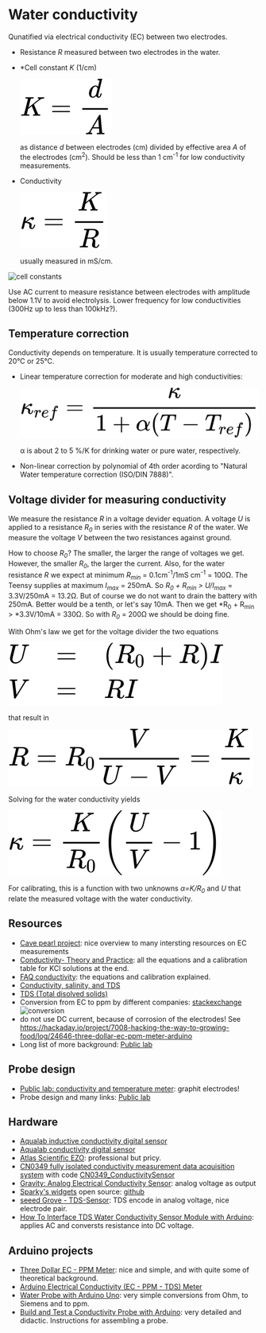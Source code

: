 # Water conductivity

Qunatified via electrical conductivity (EC) between two electrodes. 

- Resistance *R* measured between two electrodes in the water.

- *Cell constant *K* (1/cm)

  ![cellconstant](images/cellconstant.svg)

  as distance *d* between electrodes (cm) divided by effective area
  *A* of the electrodes (cm<sup>2</sup>). Should be less than 1
  cm<sup>-1</sup> for low conductivity measurements.

- Conductivity

  ![conductivity](images/conductivity.svg)

  usually measured in mS/cm.

![cell constants](https://andyjconnelly.files.wordpress.com/2017/07/electrical-conductivity-of-common-solutions3.png?w=1140&h=921)

Use AC current to measure resistance between electrodes with amplitude
below 1.1V to avoid electrolysis. Lower frequency for low
conductivities (300Hz up to less than 100kHz?).


## Temperature correction

Conductivity depends on temperature. It is usually temperature
corrected to 20&#8451; or 25&#8451;.

- Linear temperature correction for moderate and high conductivities:

  ![tempcorrection](images/conductivity-tempcorr.svg)
  
  &alpha; is about 2 to 5 %/K for drinking water or pure water, respectively.

- Non-linear correction by polynomial of 4th order acording to
  "Natural Water temperature correction (ISO/DIN 7888)".


## Voltage divider for measuring conductivity

We measure the resistance *R* in a voltage devider equation. A voltage
*U* is applied to a resistance *R<sub>0</sub>* in series with the
resistance *R* of the water. We measure the voltage *V* between the
two resistances against ground.

How to choose *R<sub>0</sub>*? The smaller, the larger the range of
voltages we get. However, the smaller *R<sub>0</sub>*, the larger the
current. Also, for the water resistance *R* we expect at minimum
*R<sub>min</sub>* = 0.1cm<sup>-1</sup>/1mS cm<sup>-1</sup> =
100&#8486;. The Teensy supplies at maximum *I<sub>max</sub>* =
250mA. So *R<sub>0</sub> + R<sub>min</sub> > U/I<sub>max</sub>* =
3.3V/250mA = 13.2&#8486;. But of course we do not want to drain the
battery with 250mA. Better would be a tenth, or let's say 10mA. Then
we get *R<sub>0</sub> + R<sub>min</sub> > *3.3V/10mA = 330&#8486;. So
with *R<sub>0</sub>* = 200&#8486; we should be doing fine.

With Ohm's law we get for the voltage divider the two equations

![voltagedivider](images/conductivity-voltagedivider.svg)

that result in

![waterresistance](images/conductivity-resistance.svg)

Solving for the water conductivity yields

![conductivity](images/conductivity-conductivity.svg)

For calibrating, this is a function with two unknowns
*&alpha;=K/R<sub>0</sub>* and *U* that relate the measured voltage
with the water conductivity.


## Resources

- [Cave pearl project](https://thecavepearlproject.org/2017/08/12/measuring-electrical-conductivity-with-an-arduino-part1-overview/): nice overview to many intersting resources on EC measurements
- [Conductivity-  Theory and Practice](https://pdf4pro.com/fullscreen/conductivity-theory-and-practice-analytical-chemistry-uoc-gr-5b91b7.html): all the equations and a calibration table for KCl solutions at the end.
- [FAQ conductivity](https://www.snowpure.com/docs/FAQ_Conductivity_Thornton.pdf): the equations and calibration explained.
- [Conductivity, salinity, and TDS](https://www.fondriest.com/environmental-measurements/parameters/water-quality/conductivity-salinity-tds/)
- [TDS (Total disolved solids)](https://en.wikipedia.org/wiki/Total_dissolved_solids)
- Conversion from EC to ppm by different companies: [stackexchange](https://arduino.stackexchange.com/questions/49895/how-to-measure-electrical-conductivity-using-arduino)
  ![conversion](https://i.stack.imgur.com/VpcM3.png)
- do not use DC current, because of corrosion of the electrodes! See https://hackaday.io/project/7008-hacking-the-way-to-growing-food/log/24646-three-dollar-ec-ppm-meter-arduino
- Long list of more background: [Public lab](https://publiclab.org/wiki/conductivity_sensing?raw=true)


## Probe design

- [Public lab: conductivity and temperature meter](https://publiclab.org/notes/bhickman/05-09-2016/conductivity-and-temperature-meter): graphit electrodes!
- Probe design and many links: [Public lab](https://publiclab.org/wiki/conductivity_sensing?raw=true)


## Hardware

- [Aqualab inductive conductivity digital sensor](https://en.aqualabo.fr/ctzn-digital-sensor-bare-wires-7-m-cable-plastic-connection-immersio-b3996.html)
- [Aqualab conductivity digital sensor](https://en.aqualabo.fr/-b49802.html)
- [Atlas Scientific EZO](https://atlas-scientific.com/embedded-solutions/ezo-conductivity-circuit/): professional but pricy.
- [CN0349 fully isolated conductivity measurement data acquisition system](https://www.analog.com/en/design-center/reference-designs/circuits-from-the-lab/cn0349.htm) with code [CN0349_ConductivitySensor](https://github.com/joshagirgis/CN0349-Arduino-Based-Library)
- [Gravity: Analog Electrical Conductivity Sensor](https://www.dfrobot.com/product-1123.html): analog voltage as output
- [Sparky's widgets](https://www.sparkyswidgets.com/product/miniec-ec-interface/) open source: [github](https://github.com/SparkysWidgets/MinieCHW)
- [seeed Grove - TDS-Sensor](https://www.berrybase.de/sensoren-module/feuchtigkeit/seeed-grove-tds-sensor-f-252-r-wasserqualit-228-t-40-gesamt-gel-246-ste-feststoffe-41?sPartner=g_shopping&gclid=Cj0KCQjw0umSBhDrARIsAH7FCofDsb8Z6-ynEMNAZwE0Gre-t0X1yo29wt90GJA0Gb-0whBz4ktg6K8aArFzEALw_wcB#): TDS encode in analog voltage, nice electrode pair.
- [How To Interface TDS Water Conductivity Sensor Module with Arduino](https://tutorials.probots.co.in/using-analog-tds-water-conductivity-sensor-water-proof-module-for-arduino/): applies AC and conversts resistance into DC voltage.


## Arduino projects

- [Three Dollar EC - PPM Meter](https://hackaday.io/project/7008-hacking-the-way-to-growing-food/log/24646-three-dollar-ec-ppm-meter-arduino): nice and simple, and with quite some of theoretical background.
- [Arduino Electrical Conductivity (EC - PPM - TDS) Meter](https://create.arduino.cc/projecthub/mircemk/arduino-electrical-conductivity-ec-ppm-tds-meter-c48201)
- [Water Probe with Arduino Uno](https://create.arduino.cc/projecthub/EDUcentrum/water-probe-with-arduino-uno-423483): very simple conversions from Ohm, to Siemens and to ppm.
- [Build and Test a Conductivity Probe with Arduino](https://www.teachengineering.org/activities/view/nyu_probe_activity1): very detailed and didactic. Instructions for assembling a probe.
